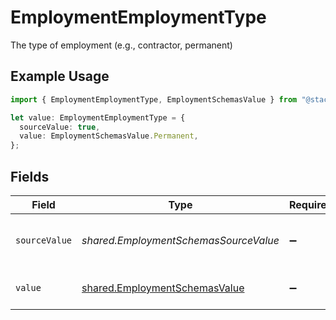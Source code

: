 # EmploymentEmploymentType

The type of employment (e.g., contractor, permanent)

## Example Usage

```typescript
import { EmploymentEmploymentType, EmploymentSchemasValue } from "@stackone/stackone-client-ts/sdk/models/shared";

let value: EmploymentEmploymentType = {
  sourceValue: true,
  value: EmploymentSchemasValue.Permanent,
};
```

## Fields

| Field                                                                                 | Type                                                                                  | Required                                                                              | Description                                                                           | Example                                                                               |
| ------------------------------------------------------------------------------------- | ------------------------------------------------------------------------------------- | ------------------------------------------------------------------------------------- | ------------------------------------------------------------------------------------- | ------------------------------------------------------------------------------------- |
| `sourceValue`                                                                         | *shared.EmploymentSchemasSourceValue*                                                 | :heavy_minus_sign:                                                                    | The source value of the employment type.                                              | Permanent                                                                             |
| `value`                                                                               | [shared.EmploymentSchemasValue](../../../sdk/models/shared/employmentschemasvalue.md) | :heavy_minus_sign:                                                                    | The type of the employment.                                                           | permanent                                                                             |